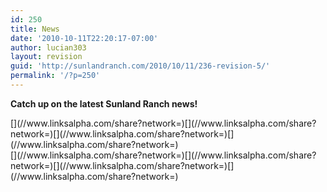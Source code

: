 ```yaml
---
id: 250
title: News
date: '2010-10-11T22:20:17-07:00'
author: lucian303
layout: revision
guid: 'http://sunlandranch.com/2010/10/11/236-revision-5/'
permalink: '/?p=250'
---
```


**Catch up on the latest Sunland Ranch news!**

<div class="linksalpha_container linksalpha_app_3" data-counters="1" data-size="regular" data-style="square" data-title="News" data-url="https://www.sunlandranch.com/?p=250">[](//www.linksalpha.com/share?network=)[](//www.linksalpha.com/share?network=)[](//www.linksalpha.com/share?network=)[](//www.linksalpha.com/share?network=)</div><div class="linksalpha_container linksalpha_app_7" data-position="" data-title="News" data-url="https://www.sunlandranch.com/?p=250">[](//www.linksalpha.com/share?network=)[](//www.linksalpha.com/share?network=)[](//www.linksalpha.com/share?network=)[](//www.linksalpha.com/share?network=)</div>
